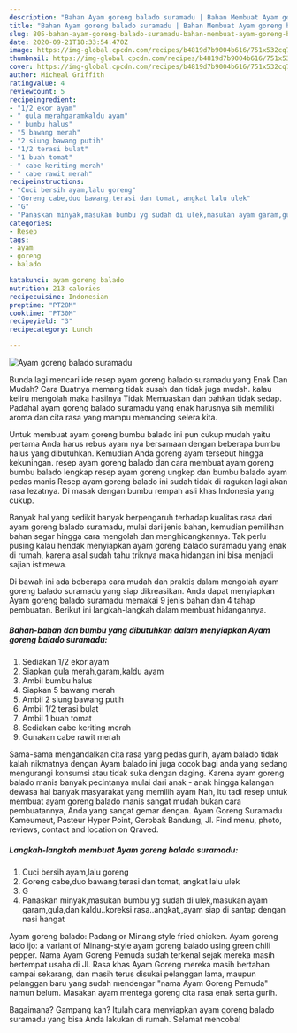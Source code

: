 ```yaml
---
description: "Bahan Ayam goreng balado suramadu | Bahan Membuat Ayam goreng balado suramadu Yang Menggugah Selera"
title: "Bahan Ayam goreng balado suramadu | Bahan Membuat Ayam goreng balado suramadu Yang Menggugah Selera"
slug: 805-bahan-ayam-goreng-balado-suramadu-bahan-membuat-ayam-goreng-balado-suramadu-yang-menggugah-selera
date: 2020-09-21T18:33:54.470Z
image: https://img-global.cpcdn.com/recipes/b4819d7b9004b616/751x532cq70/ayam-goreng-balado-suramadu-foto-resep-utama.jpg
thumbnail: https://img-global.cpcdn.com/recipes/b4819d7b9004b616/751x532cq70/ayam-goreng-balado-suramadu-foto-resep-utama.jpg
cover: https://img-global.cpcdn.com/recipes/b4819d7b9004b616/751x532cq70/ayam-goreng-balado-suramadu-foto-resep-utama.jpg
author: Micheal Griffith
ratingvalue: 4
reviewcount: 5
recipeingredient:
- "1/2 ekor ayam"
- " gula merahgaramkaldu ayam"
- " bumbu halus"
- "5 bawang merah"
- "2 siung bawang putih"
- "1/2 terasi bulat"
- "1 buah tomat"
- " cabe keriting merah"
- " cabe rawit merah"
recipeinstructions:
- "Cuci bersih ayam,lalu goreng"
- "Goreng cabe,duo bawang,terasi dan tomat, angkat lalu ulek"
- "G"
- "Panaskan minyak,masukan bumbu yg sudah di ulek,masukan ayam garam,gula,dan kaldu..koreksi rasa..angkat,,ayam siap di santap dengan nasi hangat"
categories:
- Resep
tags:
- ayam
- goreng
- balado

katakunci: ayam goreng balado 
nutrition: 213 calories
recipecuisine: Indonesian
preptime: "PT28M"
cooktime: "PT30M"
recipeyield: "3"
recipecategory: Lunch

---
```



![Ayam goreng balado suramadu](https://img-global.cpcdn.com/recipes/b4819d7b9004b616/751x532cq70/ayam-goreng-balado-suramadu-foto-resep-utama.jpg)

Bunda lagi mencari ide resep ayam goreng balado suramadu yang Enak Dan Mudah? Cara Buatnya memang tidak susah dan tidak juga mudah. kalau keliru mengolah maka hasilnya Tidak Memuaskan dan bahkan tidak sedap. Padahal ayam goreng balado suramadu yang enak harusnya sih memiliki aroma dan cita rasa yang mampu memancing selera kita.

Untuk membuat ayam goreng bumbu balado ini pun cukup mudah yaitu pertama Anda harus rebus ayam nya bersamaan dengan beberapa bumbu halus yang dibutuhkan. Kemudian Anda goreng ayam tersebut hingga kekuningan. resep ayam goreng balado dan cara membuat ayam goreng bumbu balado lengkap resep ayam goreng ungkep dan bumbu balado ayam pedas manis Resep ayam goreng balado ini sudah tidak di ragukan lagi akan rasa lezatnya. Di masak dengan bumbu rempah asli khas Indonesia yang cukup.

Banyak hal yang sedikit banyak berpengaruh terhadap kualitas rasa dari ayam goreng balado suramadu, mulai dari jenis bahan, kemudian pemilihan bahan segar hingga cara mengolah dan menghidangkannya. Tak perlu pusing kalau hendak menyiapkan ayam goreng balado suramadu yang enak di rumah, karena asal sudah tahu triknya maka hidangan ini bisa menjadi sajian istimewa.


Di bawah ini ada beberapa cara mudah dan praktis dalam mengolah ayam goreng balado suramadu yang siap dikreasikan. Anda dapat menyiapkan Ayam goreng balado suramadu memakai 9 jenis bahan dan 4 tahap pembuatan. Berikut ini langkah-langkah dalam membuat hidangannya.

<!--inarticleads1-->

##### Bahan-bahan dan bumbu yang dibutuhkan dalam menyiapkan Ayam goreng balado suramadu:

1. Sediakan 1/2 ekor ayam
1. Siapkan  gula merah,garam,kaldu ayam
1. Ambil  bumbu halus
1. Siapkan 5 bawang merah
1. Ambil 2 siung bawang putih
1. Ambil 1/2 terasi bulat
1. Ambil 1 buah tomat
1. Sediakan  cabe keriting merah
1. Gunakan  cabe rawit merah


Sama-sama mengandalkan cita rasa yang pedas gurih, ayam balado tidak kalah nikmatnya dengan Ayam balado ini juga cocok bagi anda yang sedang mengurangi konsumsi atau tidak suka dengan daging. Karena ayam goreng balado manis banyak pecintanya mulai dari anak - anak hingga kalangan dewasa hal banyak masyarakat yang memilih ayam Nah, itu tadi resep untuk membuat ayam goreng balado manis sangat mudah bukan cara pembuatannya, Anda yang sangat gemar dengan. Ayam Goreng Suramadu Kameumeut, Pasteur Hyper Point, Gerobak Bandung, Jl. Find menu, photo, reviews, contact and location on Qraved. 

<!--inarticleads2-->

##### Langkah-langkah membuat Ayam goreng balado suramadu:

1. Cuci bersih ayam,lalu goreng
1. Goreng cabe,duo bawang,terasi dan tomat, angkat lalu ulek
1. G
1. Panaskan minyak,masukan bumbu yg sudah di ulek,masukan ayam garam,gula,dan kaldu..koreksi rasa..angkat,,ayam siap di santap dengan nasi hangat


Ayam goreng balado: Padang or Minang style fried chicken. Ayam goreng lado ijo: a variant of Minang-style ayam goreng balado using green chili pepper. Nama Ayam Goreng Pemuda sudah terkenal sejak mereka masih bertempat usaha di Jl. Rasa khas Ayam Goreng mereka masih bertahan sampai sekarang, dan masih terus disukai pelanggan lama, maupun pelanggan baru yang sudah mendengar &#34;nama Ayam Goreng Pemuda&#34; namun belum. Masakan ayam mentega goreng cita rasa enak serta gurih. 

Bagaimana? Gampang kan? Itulah cara menyiapkan ayam goreng balado suramadu yang bisa Anda lakukan di rumah. Selamat mencoba!
